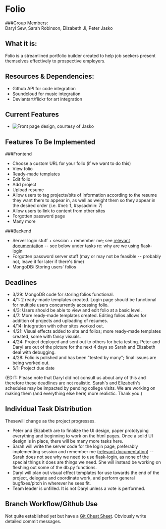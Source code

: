 Folio
=========
###Group Members:  
Daryl Sew, Sarah Robinson, Elizabeth Ji, Peter Jasko  

What it is:  
-----------
Folio is a streamlined portfolio builder created to help job seekers present themselves effectively to prospective employers.  

Resources & Dependencies:
------------------------
*   Github API for code integration  
*   Soundcloud for music integration
*   Deviantart/flickr for art integration

Current Features
----------------
*   ![Front page design](http://i1322.photobucket.com/albums/u568/Daryl_LikeaBoshkosh/ScreenShot2013-03-25at105308PM1_zpsb15aa15b.png), courtesy of Jasko   

Features To Be Implemented
--------------------------

###Frontend  
*   Choose a custom URL for your folio (if we want to do this)  
*   View folio  
*   Ready-made templates
*   Edit folio  
*   Add project  
*   Upload resume  
*   Allow users to tag projects/bits of information according to the resume they want them to appear in, as well as weight them so they appear in the desired order (i.e. #net: 1, #sysadmin: 7)  
*   Allow users to link to content from other sites  
*   Forgotten password page  
*   Many more

###Backend  
*   Server login stuff + session + remember me; see [relevant documentation](http://pythonhosted.org/Flask-Login/) -- see below under tasks re: why are we using flask-login
*   Forgotten password server stuff (may or may not be feasible -- probably not, leave it for later if there's time)
*   MongoDB: Storing users' folios

Deadlines
---------

*    3/29: MongoDB code for storing folios functional.  
*    4/1: 2 ready-made templates created. Login page should be functional for multiple users concurrently accessing folio. 
*    4/3: Users should be able to view and edit folio at a basic level.  
*    4/7: More ready-made templates created. Editing folios allows for addition of projects and uploading of resumes.  
*    4/14: Integration with other sites worked out.
*    4/21: Visual effects added to site and folios; more ready-made templates created, some with fancy visuals.  
*    4/24: Project deployed and sent out to others for beta testing. Peter and Daryl are out of the picture for the next 4 days so Sarah and Elizabeth deal with debugging.
*    4/28: Folio is polished and has been "tested by many"; final issues are being worked out.  
*    5/1: Project due date  

(EDIT: Please note that Daryl did not consult us about any of this and therefore these deadlines are not realistic. Sarah's and Elizabeth's schedules may be impacted by pending college visits. We are working on making them (and everything else here) more realistic. Thank you.)

Individual Task Distribution
----------------------------
Thesewill change as the project progresses. 
*   Peter and Elizabeth are to finalize the UI design, paper prototyping everything and beginning to work on the html pages. Once a solid UI design is in place, there will be many more tasks here.  
*   Sarah will write the server code for the login page, preferably implementing session and remember me ([relevant documentation](http://pythonhosted.org/Flask-Login/)) -- Sarah does not see why we need to use flask-login, as none of the special things it does are things we need. She will instead be working on fleshing out some of the db.py functions. 
*   Daryl will plan out visual effect templates for use towards the end of the project, delegate and coordinate work, and perform general bugfixes/pitch in wherever he sees fit.
*   Team leader is unfilled. It is not Daryl unless a vote is performed.

Branch Workflow/Github Use
--------------------------
Not quite established yet but have a [Git Cheat Sheet](http://byte.kde.org/~zrusin/git/git-cheat-sheet-medium.png). Obviously write detailed commit messages.  
